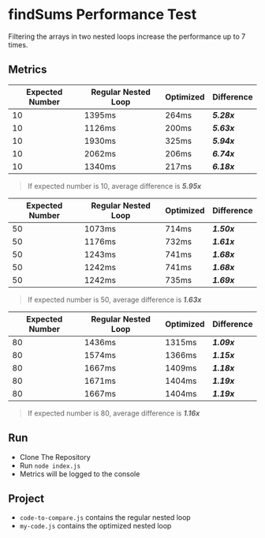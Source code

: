 # findSums Performance Test

Filtering the arrays in two nested loops increase the performance up to 7 times.

## Metrics

| Expected Number | Regular Nested Loop | Optimized | Difference   |
| --------------- | ------------------- | --------- | ------------ |
| 10              | 1395ms              | 264ms     |  ***5.28x*** |
| 10              | 1126ms              | 200ms     |  ***5.63x*** |
| 10              | 1930ms              | 325ms     |  ***5.94x*** |
| 10              | 2062ms              | 206ms     |  ***6.74x*** |
| 10              | 1340ms              | 217ms     |  ***6.18x*** |

> If expected number is 10, average difference is ***5.95x***

| Expected Number | Regular Nested Loop | Optimized | Difference   |
| --------------- | ------------------- | --------- | ------------ |
| 50              | 1073ms              | 714ms     |  ***1.50x*** |
| 50              | 1176ms              | 732ms     |  ***1.61x*** |
| 50              | 1243ms              | 741ms     |  ***1.68x*** |
| 50              | 1242ms              | 741ms     |  ***1.68x*** |
| 50              | 1242ms              | 735ms     |  ***1.69x*** |

> If expected number is 50, average difference is ***1.63x***

| Expected Number | Regular Nested Loop | Optimized | Difference   |
| --------------- | ------------------- | --------- | ------------ |
| 80              | 1436ms              | 1315ms    |  ***1.09x*** |
| 80              | 1574ms              | 1366ms    |  ***1.15x*** |
| 80              | 1667ms              | 1409ms    |  ***1.18x*** |
| 80              | 1671ms              | 1404ms    |  ***1.19x*** |
| 80              | 1667ms              | 1404ms    |  ***1.19x*** |

> If expected number is 80, average difference is ***1.16x***

## Run

* Clone The Repository
* Run `node index.js`
* Metrics will be logged to the console

## Project

* `code-to-compare.js` contains the regular nested loop
* `my-code.js` contains the optimized nested loop
